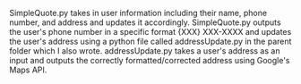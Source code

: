 SimpleQuote.py takes in user information including their name, phone number, and address and updates it accordingly. 
SimpleQuote.py outputs the user's phone number in a specific format {XXX} XXX-XXXX and updates the user's address using a python file called addressUpdate.py
in the parent folder which I also wrote. addressUpdate.py takes a user's address as an input and outputs the correctly formatted/corrected address using Google's 
Maps API. 
